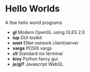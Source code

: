 Hello Worlds
============

A few hello world programs

 * **gl** Modern OpenGL using GLES 2.0
 * **iup** GUI toolkit
 * **enet** ENet network client/server
 * **vargs** POSIX vargs
 * **cli** Standard nix terminal
 * **kivy** Python fancy gui
 * **js/gl?** Javascript WebGL

